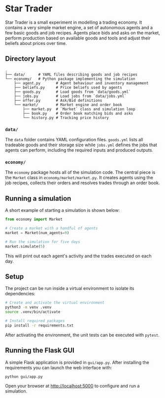 # Star Trader

Star Trader is a small experiment in modelling a trading economy. It contains a very
simple market engine, a set of autonomous agents and a few basic goods and job
recipes. Agents place bids and asks on the market, perform production based on
available goods and tools and adjust their beliefs about prices over time.

## Directory layout

```
.
├── data/      # YAML files describing goods and job recipes
└── economy/   # Python package implementing the simulation
    ├── agent.py       # Agent behaviour and inventory management
    ├── beliefs.py     # Price beliefs used by agents
    ├── goods.py       # Load goods from `data/goods.yml`
    ├── jobs.py        # Load jobs from `data/jobs.yml`
    ├── offer.py       # Ask/Bid definitions
    └── market/        # Market engine and order book
        ├── market.py  # `Market` class and simulation loop
        ├── book.py    # Order book matching bids and asks
        └── history.py # Tracking price history
```

### `data/`

The `data` folder contains YAML configuration files. `goods.yml` lists all tradeable
goods and their storage size while `jobs.yml` defines the jobs that agents can
perform, including the required inputs and produced outputs.

### `economy/`

The `economy` package hosts all of the simulation code. The central piece is the
`Market` class in `economy/market/market.py`. It creates agents using the job
recipes, collects their orders and resolves trades through an order book.

## Running a simulation

A short example of starting a simulation is shown below:

```python
from economy import Market

# Create a market with a handful of agents
market = Market(num_agents=9)

# Run the simulation for five days
market.simulate(5)
```

This will print out each agent's activity and the trades executed on each day.

## Setup

The project can be run inside a virtual environment to isolate its
dependencies:

```bash
# Create and activate the virtual environment
python3 -m venv .venv
source .venv/bin/activate

# Install required packages
pip install -r requirements.txt
```

After activating the environment, the unit tests can be executed with `pytest`.


## Running the Flask GUI

A simple Flask application is provided in `gui/app.py`. After installing the requirements you can launch the web interface with:

```bash
python gui/app.py
```

Open your browser at [http://localhost:5000](http://localhost:5000) to configure and run a simulation.

